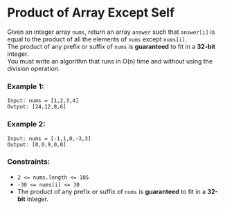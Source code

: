 # Product of Array Except Self

Given an integer array <code>nums</code>, return an array <code>answer</code> such that <code>answer[i]</code> is equal to the product of all the elements of <code>nums</code> except <code>nums[i]</code>.
<br>
The product of any prefix or suffix of <code>nums</code> is <strong>guaranteed</strong> to fit in a <strong>32-bit</strong> integer.
<br>
You must write an algorithm that runs in O(n) time and without using the division operation.

 

### Example 1:
```
Input: nums = [1,2,3,4]
Output: [24,12,8,6]
```

### Example 2:
```
Input: nums = [-1,1,0,-3,3]
Output: [0,0,9,0,0]
```

### Constraints:
<ul>
<li> <code>2 <= nums.length <= 105 </code>
<li> <code>-30 <= nums[i] <= 30 </code>
<li> The product of any prefix or suffix of <code>nums</code> is <strong>guaranteed</strong> to fit in a <strong>32-bit</strong> integer.
</ul>